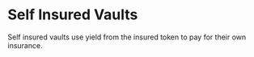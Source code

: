 # Self Insured Vaults

Self insured vaults use yield from the insured token to pay for their own insurance.
